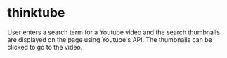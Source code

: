 # thinktube
User enters a search term for a Youtube video and the search thumbnails are displayed on the page using Youtube's API.  The thumbnails can be
clicked to go to the video.

